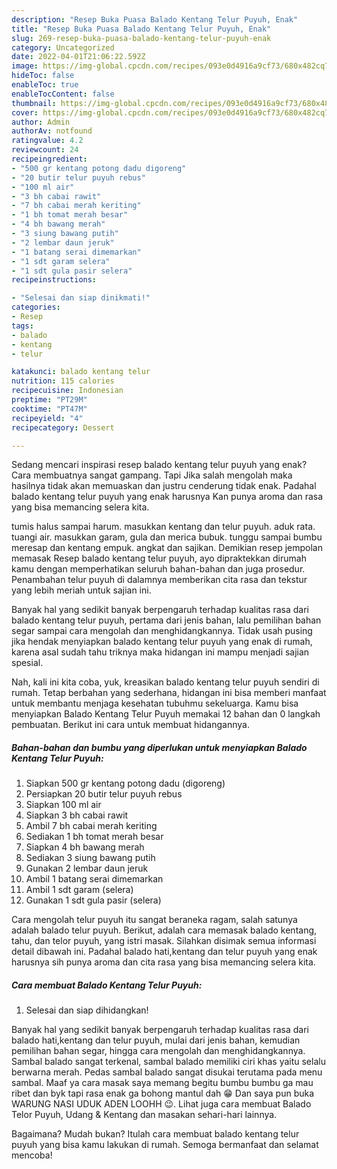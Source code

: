 ```yaml
---
description: "Resep Buka Puasa Balado Kentang Telur Puyuh, Enak"
title: "Resep Buka Puasa Balado Kentang Telur Puyuh, Enak"
slug: 269-resep-buka-puasa-balado-kentang-telur-puyuh-enak
category: Uncategorized
date: 2022-04-01T21:06:22.592Z
image: https://img-global.cpcdn.com/recipes/093e0d4916a9cf73/680x482cq70/balado-kentang-telur-puyuh-foto-resep-utama.jpg
hideToc: false
enableToc: true
enableTocContent: false
thumbnail: https://img-global.cpcdn.com/recipes/093e0d4916a9cf73/680x482cq70/balado-kentang-telur-puyuh-foto-resep-utama.jpg
cover: https://img-global.cpcdn.com/recipes/093e0d4916a9cf73/680x482cq70/balado-kentang-telur-puyuh-foto-resep-utama.jpg
author: Admin
authorAv: notfound
ratingvalue: 4.2
reviewcount: 24
recipeingredient:
- "500 gr kentang potong dadu digoreng"
- "20 butir telur puyuh rebus"
- "100 ml air"
- "3 bh cabai rawit"
- "7 bh cabai merah keriting"
- "1 bh tomat merah besar"
- "4 bh bawang merah"
- "3 siung bawang putih"
- "2 lembar daun jeruk"
- "1 batang serai dimemarkan"
- "1 sdt garam selera"
- "1 sdt gula pasir selera"
recipeinstructions:

- "Selesai dan siap dinikmati!"
categories:
- Resep
tags:
- balado
- kentang
- telur

katakunci: balado kentang telur 
nutrition: 115 calories
recipecuisine: Indonesian
preptime: "PT29M"
cooktime: "PT47M"
recipeyield: "4"
recipecategory: Dessert

---
```



Sedang mencari inspirasi resep balado kentang telur puyuh yang enak? Cara membuatnya sangat gampang. Tapi Jika salah mengolah maka hasilnya tidak akan memuaskan dan justru cenderung tidak enak. Padahal balado kentang telur puyuh yang enak harusnya Kan punya aroma dan rasa yang bisa memancing selera kita.


tumis halus sampai harum. masukkan kentang dan telur puyuh. aduk rata. tuangi air. masukkan garam, gula dan merica bubuk. tunggu sampai bumbu meresap dan kentang empuk. angkat dan sajikan. Demikian resep jempolan memasak Resep balado kentang telur puyuh, ayo dipraktekkan dirumah kamu dengan memperhatikan seluruh bahan-bahan dan juga prosedur. Penambahan telur puyuh di dalamnya memberikan cita rasa dan tekstur yang lebih meriah untuk sajian ini.

Banyak hal yang sedikit banyak berpengaruh terhadap kualitas rasa dari balado kentang telur puyuh, pertama dari jenis bahan, lalu pemilihan bahan segar sampai cara mengolah dan menghidangkannya. Tidak usah pusing jika hendak menyiapkan balado kentang telur puyuh yang enak di rumah, karena asal sudah tahu triknya maka hidangan ini mampu menjadi sajian spesial.


Nah, kali ini kita coba, yuk, kreasikan balado kentang telur puyuh sendiri di rumah. Tetap berbahan yang sederhana, hidangan ini bisa memberi manfaat untuk membantu menjaga kesehatan tubuhmu sekeluarga. Kamu bisa menyiapkan Balado Kentang Telur Puyuh memakai 12 bahan dan 0 langkah pembuatan. Berikut ini cara untuk membuat hidangannya.

<!--inarticleads1-->

##### Bahan-bahan dan bumbu yang diperlukan untuk menyiapkan Balado Kentang Telur Puyuh:

1. Siapkan 500 gr kentang potong dadu (digoreng)
1. Persiapkan 20 butir telur puyuh rebus
1. Siapkan 100 ml air
1. Siapkan 3 bh cabai rawit
1. Ambil 7 bh cabai merah keriting
1. Sediakan 1 bh tomat merah besar
1. Siapkan 4 bh bawang merah
1. Sediakan 3 siung bawang putih
1. Gunakan 2 lembar daun jeruk
1. Ambil 1 batang serai dimemarkan
1. Ambil 1 sdt garam (selera)
1. Gunakan 1 sdt gula pasir (selera)


Cara mengolah telur puyuh itu sangat beraneka ragam, salah satunya adalah balado telur puyuh. Berikut, adalah cara memasak balado kentang, tahu, dan telor puyuh, yang istri masak. Silahkan disimak semua informasi detail dibawah ini. Padahal balado hati,kentang dan telur puyuh yang enak harusnya sih punya aroma dan cita rasa yang bisa memancing selera kita. 

<!--inarticleads2-->

##### Cara membuat Balado Kentang Telur Puyuh:


1. Selesai dan siap dihidangkan!

Banyak hal yang sedikit banyak berpengaruh terhadap kualitas rasa dari balado hati,kentang dan telur puyuh, mulai dari jenis bahan, kemudian pemilihan bahan segar, hingga cara mengolah dan menghidangkannya. Sambal balado sangat terkenal, sambal balado memiliki ciri khas yaitu selalu berwarna merah. Pedas sambal balado sangat disukai terutama pada menu sambal. Maaf ya cara masak saya memang begitu bumbu bumbu ga mau ribet dan byk tapi rasa enak ga bohong mantul dah 😁 Dan saya pun buka WARUNG NASI UDUK ADEN LOOHH 😉. Lihat juga cara membuat Balado Telor Puyuh, Udang &amp; Kentang dan masakan sehari-hari lainnya. 

Bagaimana? Mudah bukan? Itulah cara membuat balado kentang telur puyuh yang bisa kamu lakukan di rumah. Semoga bermanfaat dan selamat mencoba!
